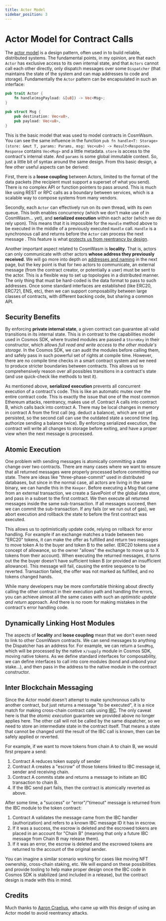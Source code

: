 ```yaml
---
title: Actor Model
sidebar_position: 3
---
```


# Actor Model for Contract Calls

The [actor model](https://en.wikipedia.org/wiki/Actor_model) is a design pattern, often used in to build reliable, distributed systems. The fundamental points, in my opinion, are that each `Actor` has exclusive access to its own internal state, and that `Actors` cannot call each other directly, only dispatch messages over some `Dispatcher` (that maintains the state of the system and can map addresses to code and storage). Fundamentally the `Actor` pattern can be encapsulated in such an interface:

```rust
pub trait Actor {
    fn handle(msgPayload: &[u8]) -> Vec<Msg>;
}

pub struct Msg {
    pub destination: Vec<u8>,
    pub payload: Vec<u8>,
}
```

This is the basic model that was used to model contracts in CosmWasm. You can see the same influence in the function `pub fn handle<T: Storage>(store: &mut T, params: Params, msg: Vec<u8>) -> Result<Response>`. `Response` contains `Vec<Msg>` and a little metadata. `store` is access to the contract's internal state. And `params` is some global immutable context. So, just a little bit of syntax around the same design. From this basic design, a few other useful aspects can be derived:

First, there is a **loose coupling** between Actors, limited to the format of the data packets (the recipient must support a superset of what you send). There is no complex API or function pointers to pass around. This is much like using REST or RPC calls as a boundary between services, which is a scalable way to compose systems from many vendors.

Secondly, each `Actor` can effectively run on its own thread, with its own queue. This both enables concurrency
 (which we don't make use of in CosmWasm... yet), and **serialized execution** within each actor (which we do rely
  upon). This means that it is impossible for the `Handle` method above to be executed in the middle of a previously
   executed `Handle` call. `Handle` is a synchronous call and returns before the `Actor` can process the next message
   . This feature is what [protects us from reentrancy by design](./smart-contracts#avoiding-reentrancy-attacks).

Another important aspect related to CosmWasm is **locality**. That is, actors can only communicate with other actors **whose address they previously received**. We will go more into depth on [addresses and naming](./addresses) in the next page, but the key point is that for two actors to communicate, an external message (from the contract creator, or potentially a user) must be sent to the actor. This is a flexible way to set up topologies in a distributed manner. The only thing that must be hard-coded is the data format to pass to such addresses. Once some standard interfaces are established (like ERC20, ERC721, ENS, etc), then we can support composability between large classes of contracts, with different backing code, but sharing a common API.

## Security Benefits

By enforcing **private internal state**, a given contract can guarantee all valid transitions in its internal state. This is in contrast to the capabilities model used in Cosmos SDK, where trusted modules are passed a `StoreKey` in their constructor, which allows *full read and write access to the other module's storage*. In the Cosmos SDK, we can audit the modules before calling them, and safely pass in such powerful set of rights at compile time. However, there are no compile time checks in a smart contract system and we need to produce stricter boundaries between contracts. This allows us to comprehensively reason over all possibles transitions in a contract's state (and use quick-check like methods to test it).

As mentioned above, **serialized execution** prevents all concurrent execution of a contract's code. This is like an automatic mutex over the entire contract code. This is exactly the issue that one of the most common Ethereum attacks, reentrancy, makes use of. Contract A calls into contract B, which calls back into contract A. There may be local changes in memory in contract A from the first call (eg. deduct a balance), which are not yet persisted, so the second call can use the outdated state a second time (eg. authorize sending a balance twice). By enforcing serialized execution, the contract will write all changes to storage before exiting, and have a proper view when the next message is processed.

## Atomic Execution

One problem with sending messages is atomically committing a state change over two contracts. There are many cases where we want to ensure that all returned messages were properly processed before committing our state. There are ideas like "three-phase-commit" used in distributed databases, but since in the normal case, all actors are living in the same binary, we can handle this in the `Keeper`. Before executing a Msg that came from an external transaction, we create a SavePoint of the global data store, and pass in a subset to the first contract. We then execute all returned messages inside the same sub-transaction. If all messages succeed, then we can commit the sub-transaction. If any fails (or we run out of gas), we abort execution and rollback the state to before the first contract was executed.

This allows us to optimistically update code, relying on rollback for error handling. For example if an exchange matches a trade between two "ERC20" tokens, it can make the offer as fulfilled and return two messages to move token A to the buyer and token B to the seller. (ERC20 tokens use a concept of allowance, so the owner "allows" the exchange to move up to X tokens from their account). When executing the returned messages, it turns out the the buyer doesn't have sufficient token B (or provided an insufficient allowance). This message will fail, causing the entire sequence to be reverted. Transaction failed, the offer was not marked as fulfilled, and no tokens changed hands.

While many developers may be more comfortable thinking about directly calling the other contract in their execution path and handling the errors, you can achieve almost all the same cases with such an *optimistic update and return* approach. And there is no room for making mistakes in the contract's error handling code.

## Dynamically Linking Host Modules

The aspects of **locality** and **loose coupling** mean that we don't even need to link to other CosmWasm contracts. We can send messages to anything the Dispatcher has an address for. For example, we can return a `SendMsg`, which will be processed by the native `x/supply` module in Cosmos SDK, moving native tokens. As we define standard interfaces for composability, we can define interfaces to call into core modules (bond and unbond your stake...), and then pass in the address to the native module in the contract constructor.

## Inter Blockchain Messaging

Since the Actor model doesn't attempt to make synchronous calls to another contract, but just returns a message "to be executed", it is a nice match for making cross-chain contract calls using [IBC](https://cosmos.network/ibc). The only caveat here is that the *atomic execution* guarantee we provided above no longer applies here. The other call will not be called by the same dispatcher, so we need to store an intermediate state in the contract itself. That means a state that cannot be changed until the result of the IBC call is known, then can be safely applied or reverted.

For example, if we want to move tokens from chain A to chain B, we would first prepare a send:

1. Contract A reduces token supply of sender
2. Contract A creates a "escrow" of those tokens linked to IBC message id, sender and receiving chain.
3. Contract A commits state and returns a message to initiate an IBC transaction to chain B.
4. If the IBC send part fails, then the contract is atomically reverted as above.

After some time, a "success" or "error"/"timeout" message is returned from the IBC module to the token contract:

1. Contract A validates the message came from the IBC handler (authorization) and refers to a known IBC message ID it has in escrow.
2. If it was a success, the escrow is deleted and the escrowed tokens are placed in an account for "Chain B" (meaning that only a future IBC message from Chain B may release them).
3. If it was an error, the escrow is deleted and the escrowed tokens are returned to the account of the original sender.

You can imagine a similar scenario working for cases like moving NFT ownership, cross-chain staking, etc. We will expand on these possibilities and provide tooling to help make proper design once the IBC code in Cosmos SDK is stabilized (and included in a release), but the contract design is made with this in mind.

## Credits

Much thanks to [Aaron Craelius](https://github.com/aaronc), who came up with this design of using an Actor model to avoid reentrancy attacks.
